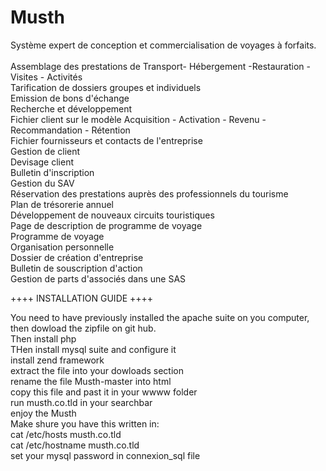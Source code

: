 # Musth
Système expert de conception et commercialisation de voyages à forfaits.
<br><br>
Assemblage des prestations de Transport- Hébergement -Restauration - Visites - Activités
<br>Tarification de dossiers groupes et individuels
<br>Emission de bons d'échange
<br>Recherche et développement
<br>Fichier client sur le modèle Acquisition - Activation - Revenu - Recommandation - Rétention
<br>Fichier fournisseurs et contacts de l'entreprise
<br>Gestion de client
<br>Devisage client
<br>Bulletin d'inscription
<br>Gestion du SAV
<br>Réservation des prestations auprès des professionnels du tourisme
<br>Plan de trésorerie annuel
<br>Développement de nouveaux circuits touristiques
<br>Page de description de programme de voyage
<br>Programme de voyage
<br>Organisation personnelle
<br>Dossier de création d'entreprise
<br>Bulletin de souscription d'action
<br>Gestion de parts d'associés dans une SAS


++++ INSTALLATION GUIDE ++++

You need to have previously installed the apache suite on you computer, then dowload the zipfile on git hub.
<br>
Then install php
<br>
THen install mysql suite and configure it
<br>
install zend framework
<br>
extract the file into your dowloads section
<br>
rename the file Musth-master into html
<br>
copy this file and past it in your wwww folder
<br>
run musth.co.tld in your searchbar
<br>
enjoy the Musth
<br>
Make shure you have this written in:
<br>
cat /etc/hosts
musth.co.tld
<br>
cat /etc/hostname
musth.co.tld
<br>
set your mysql password in connexion_sql file

